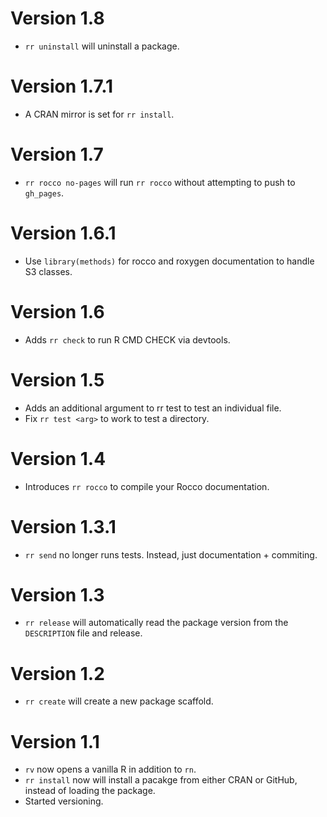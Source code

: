 # Version 1.8

* `rr uninstall` will uninstall a package.

# Version 1.7.1

* A CRAN mirror is set for `rr install`.

# Version 1.7

* `rr rocco no-pages` will run `rr rocco` without attempting to push to `gh_pages`.

# Version 1.6.1

* Use `library(methods)` for rocco and roxygen documentation to handle S3 classes.

# Version 1.6
* Adds `rr check` to run R CMD CHECK via devtools.

# Version 1.5
* Adds an additional argument to rr test to test an individual file.
* Fix `rr test <arg>` to work to test a directory.

# Version 1.4

* Introduces `rr rocco` to compile your Rocco documentation.

# Version 1.3.1

* `rr send` no longer runs tests.  Instead, just documentation + commiting.

# Version 1.3

* `rr release` will automatically read the package version from the `DESCRIPTION` file and release.

# Version 1.2

* `rr create` will create a new package scaffold.

# Version 1.1

* `rv` now opens a vanilla R in addition to `rn`.
* `rr install` now will install a pacakge from either CRAN or GitHub, instead of loading the package.
* Started versioning.
